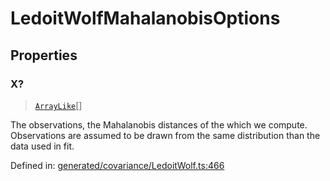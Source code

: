 # LedoitWolfMahalanobisOptions

## Properties

### X?

> [`ArrayLike`](../types/ArrayLike.md)[]

The observations, the Mahalanobis distances of the which we compute. Observations are assumed to be drawn from the same distribution than the data used in fit.

Defined in:  [generated/covariance/LedoitWolf.ts:466](https://github.com/transitive-bullshit/scikit-learn-ts/blob/92ab806/packages/sklearn/src/generated/covariance/LedoitWolf.ts#L466)
